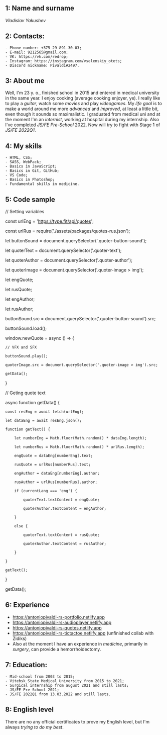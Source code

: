## 1: Name and surname
*Vladislav Yakushev*
## 2: Contacts:
    - Phone number: +375 29 891-30-03;
    - E-mail: 9212565@gmail.com;
    - VK: https://vk.com/redrop;
    - Instagram: https://instagram.com/vselenskiy_otets;
    - Discord nickname: Pivaldi#2497.

## 3: About me
Well, I'm 23 y. o., finished school in 2015 and entered in medical university in the same year. I enjoy cooking (average cooking enjoyer, ye). I really like to play a *guitar*, watch some *movies* and play *videogames*. My *life goal* is to make a world around me more *advanced* and *improved*, at least a little bit, even though it sounds so maximalistic. I graduated from medical uni and at the moment I'm an *internist*, working at hospital during my internship. Also I've completed *JS/FE Pre-School* 2022. Now will try to fight with Stage 1 of *JS/FE 2022Q1*.

## 4: My skills
    - HTML, CSS;
    - SASS, WebPack;
    - Basics in JavaScript;
    - Basics in Git, GitHub;
    - VS Code;
    - Basics in Photoshop;
    - Fundamental skills in medicine.

## 5: Code sample
// Setting variables

const urlEng = 'https://type.fit/api/quotes';

const urlRus = require('./assets/packages/quotes-rus.json');

let buttonSound = document.querySelector('.quoter-button-sound');

let quoterText = document.querySelector('.quoter-text');

let quoterAuthor = document.querySelector('.quoter-author');

let quoterImage = document.querySelector('.quoter-image > img');

let engQuote;

let rusQuote;

let engAuthor;

let rusAuthor;

buttonSound.src = document.querySelector('.quoter-button-sound').src;

buttonSound.load();


window.newQuote = async () => {

    // VFX and SFX

    buttonSound.play();

    quoterImage.src = document.querySelector('.quoter-image > img').src;

    getData();

}

// Geting quote text

async function getData() {

    const resEng = await fetch(urlEng);

    let dataEng = await resEng.json();

    function getText() {

        let numberEng = Math.floor(Math.random() * dataEng.length);

        let numberRus = Math.floor(Math.random() * urlRus.length);

        engQuote = dataEng[numberEng].text;

        rusQuote = urlRus[numberRus].text;

        engAuthor = dataEng[numberEng].author;

        rusAuthor = urlRus[numberRus].author;

        if (currentLang === 'eng') {

            quoterText.textContent = engQuote;

            quoterAuthor.textContent = engAuthor;

        }

        else {

            quoterText.textContent = rusQuote;

            quoterAuthor.textContent = rusAuthor;

        }

    }

    getText();

}

getData();

## 6: Experience
- https://antoniopivaldi-rs-portfolio.netlify.app
- https://antoniopivaldi-rs-audioplayer.netlify.app
- https://antoniopivaldi-rs-quotes.netlify.app
- https://antoniopivaldi-rs-tictactoe.netlify.app (unfinished collab with Zidiks)
- Also at the moment I have an experience in *medicine*, primarily in *surgery*, can provide a hemorrhoidectomy.
## 7: Education:
    - Mid-school from 2003 to 2015;
    - Vitebsk State Medical University from 2015 to 2021;
    - Surgical internship from august 2021 and still lasts;
    - JS/FE Pre-School 2021;
    - JS/FE 2022Q1 from 13.03.2022 and still lasts.

## 8: English level
There are no any official certificates to prove my English level, but I'm always *trying to do my best*.